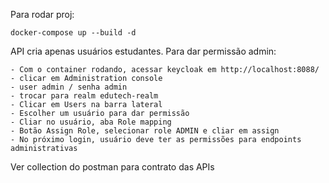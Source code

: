 Para rodar proj:

```
docker-compose up --build -d
```

API cria apenas usuários estudantes. Para dar permissão admin:

```
- Com o container rodando, acessar keycloak em http://localhost:8088/
- clicar em Administration console
- user admin / senha admin
- trocar para realm edutech-realm
- Clicar em Users na barra lateral
- Escolher um usuário para dar permissão
- Cliar no usuário, aba Role mapping
- Botão Assign Role, selecionar role ADMIN e cliar em assign
- No próximo login, usuário deve ter as permissões para endpoints administrativas
```

Ver collection do postman para contrato das APIs